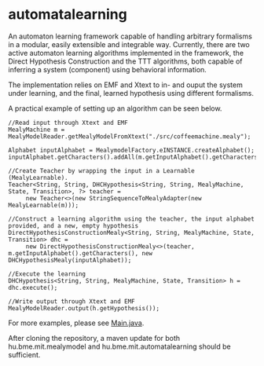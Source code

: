 # automatalearning
An automaton learning framework capable of handling arbitrary formalisms in a modular, easily extensible and integrable way. Currently, there are two active automaton learning algorithms implemented in the framework, the Direct Hypothesis Construction and the TTT algorithms, both capable of inferring a system (component) using behavioral information.

The implementation relies on EMF and Xtext to in- and ouput the system under learning, and the final, learned hypothesis using different formalisms.

A practical example of setting up an algorithm can be seen below.

```
//Read input through Xtext and EMF
MealyMachine m = MealyModelReader.getMealyModelFromXtext("./src/coffeemachine.mealy");
		
Alphabet inputAlphabet = MealymodelFactory.eINSTANCE.createAlphabet();
inputAlphabet.getCharacters().addAll(m.getInputAlphabet().getCharacters());

//Create Teacher by wrapping the input in a Learnable (MealyLearnable).
Teacher<String, String, DHCHypothesis<String, String, MealyMachine, State, Transition>, ?> teacher = 
     new Teacher<>(new StringSequenceToMealyAdapter(new MealyLearnable(m)));
     
//Construct a learning algorithm using the teacher, the input alphabet provided, and a new, empty hypothesis
DirectHypothesisConstructionMealy<String, String, MealyMachine, State, Transition> dhc = 
     new DirectHypothesisConstructionMealy<>(teacher, m.getInputAlphabet().getCharacters(), new DHCHypothesisMealy(inputAlphabet));

//Execute the learning
DHCHypothesis<String, String, MealyMachine, State, Transition> h = dhc.execute();

//Write output through Xtext and EMF
MealyModelReader.output(h.getHypothesis());

```

For more examples, please see [Main.java](src/hu/bme/mit/automatalearning/Main.java).

After cloning the repository, a maven update for both hu.bme.mit.mealymodel and hu.bme.mit.automatalearning should be sufficient.
